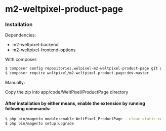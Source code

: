 # m2-weltpixel-product-page

### Installation

Dependencies:
 - m2-weltpixel-backend
 - m2-weltpixel-frontend-options

With composer:

```sh
$ composer config repositories.welpixel-m2-weltpixel-product-page git git@github.com:rusdragos/m2-weltpixel-product-page.git
$ composer require weltpixel/m2-weltpixel-product-page:dev-master
```

Manually:

Copy the zip into app/code/WeltPixel/ProductPage directory


#### After installation by either means, enable the extension by running following commands:

```sh
$ php bin/magento module:enable WeltPixel_ProductPage --clear-static-content
$ php bin/magento setup:upgrade
```
